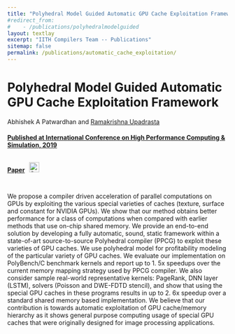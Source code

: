 ```yaml
---
title: "Polyhedral Model Guided Automatic GPU Cache Exploitation Framework"
#redirect_from:
#    - /publications/polyhedralmodelguided
layout: textlay
excerpt: "IITH Compilers Team -- Publications"
sitemap: false
permalink: /publications/automatic_cache_exploitation/
---
```



<div class="container-fluid" style="height:100%; width:100%"> 
<h1>Polyhedral Model Guided Automatic GPU Cache Exploitation Framework</h1>
<p>Abhishek A Patwardhan and <a href="https://www.iith.ac.in/~ramakrishna" target="_blank">Ramakrishna Upadrasta</p>
<h4> Published at International Conference on High Performance Computing & Simulation, 2019</h4>
 
 <br>

 <div style="position:relative; top:-25px;">
 <h4><a href="https://ieeexplore.ieee.org/document/9188095" target="_blank">Paper</a>
 &nbsp;
 <a href= "https://github.com/abhishek111226/Texturizing-PPCG" target="_blank">
 <img class="dp-img" alt="OpenMp_Github" src="https://github.githubassets.com/favicons/favicon.svg" width="23px" height="23px" />
 </a> 
  </h4>
 </div>
 
<p>We propose a compiler driven acceleration of parallel computations on GPUs by exploiting the various special varieties of caches (texture, surface and constant for NVIDIA GPUs). We show that our method obtains better performance for a class of computations when compared with earlier methods that use on-chip shared memory. We provide an end-to-end solution by developing a fully automatic, sound, static framework within a state-of-art source-to-source Polyhedral compiler (PPCG) to exploit these varieties of GPU caches. We use polyhedral model for profitability modeling of the particular variety of GPU caches. We evaluate our implementation on PolyBench/C benchmark kernels and report up to 1. 5x speedups over the current memory mapping strategy used by PPCG compiler. We also consider sample real-world representative kernels: PageRank, DNN layer (LSTM), solvers (Poisson and DWE-FDTD stencil), and show that using the special GPU caches in these programs results in up to 2. 6x speedup over a standard shared memory based implementation. We believe that our contribution is towards automatic exploitation of GPU cache/memory hierarchy as it shows general purpose computing usage of special GPU caches that were originally designed for image processing applications.</p>
<br>
</div>
